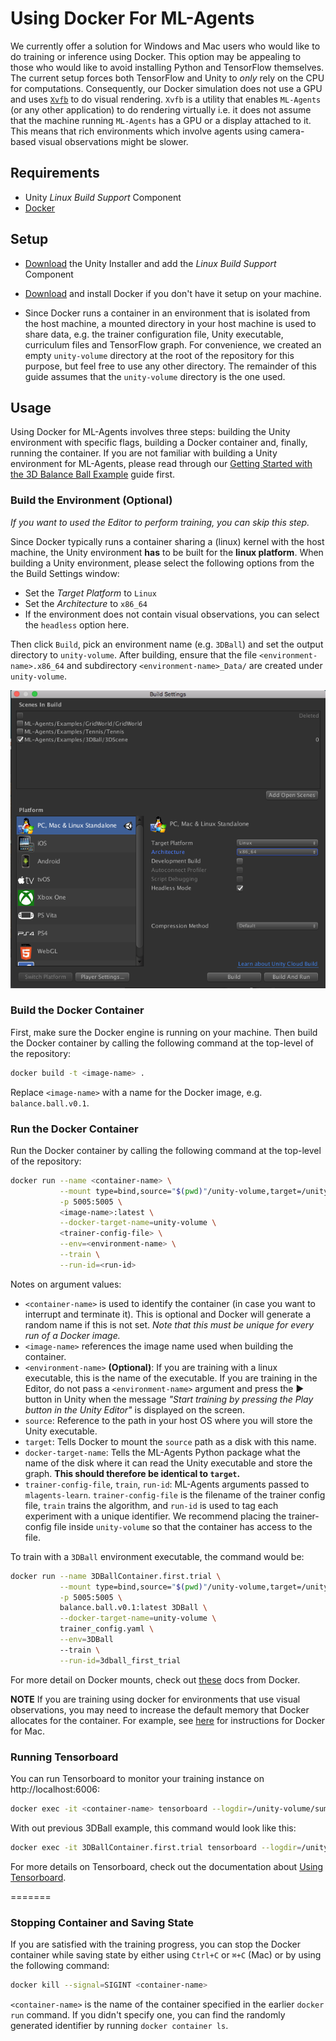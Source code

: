 # Using Docker For ML-Agents

We currently offer a solution for Windows and Mac users who would like to do
training or inference using Docker. This option may be appealing to those who
would like to avoid installing Python and TensorFlow themselves. The current
setup forces both TensorFlow and Unity to _only_ rely on the CPU for
computations. Consequently, our Docker simulation does not use a GPU and uses
[`Xvfb`](https://en.wikipedia.org/wiki/Xvfb) to do visual rendering. `Xvfb` is a
utility that enables `ML-Agents` (or any other application) to do rendering
virtually i.e. it does not assume that the machine running `ML-Agents` has a GPU
or a display attached to it. This means that rich environments which involve
agents using camera-based visual observations might be slower.

## Requirements

- Unity _Linux Build Support_ Component
- [Docker](https://www.docker.com)

## Setup

- [Download](https://unity3d.com/get-unity/download) the Unity Installer and add
  the _Linux Build Support_ Component

- [Download](https://www.docker.com/community-edition#/download) and install
  Docker if you don't have it setup on your machine.

- Since Docker runs a container in an environment that is isolated from the host
  machine, a mounted directory in your host machine is used to share data, e.g.
  the trainer configuration file, Unity executable, curriculum files and
  TensorFlow graph. For convenience, we created an empty `unity-volume`
  directory at the root of the repository for this purpose, but feel free to use
  any other directory. The remainder of this guide assumes that the
  `unity-volume` directory is the one used.

## Usage

Using Docker for ML-Agents involves three steps: building the Unity environment
with specific flags, building a Docker container and, finally, running the
container. If you are not familiar with building a Unity environment for
ML-Agents, please read through our [Getting Started with the 3D Balance Ball
Example](Getting-Started-with-Balance-Ball.md) guide first.

### Build the Environment (Optional)

_If you want to used the Editor to perform training, you can skip this step._

Since Docker typically runs a container sharing a (linux) kernel with the host
machine, the Unity environment **has** to be built for the **linux platform**.
When building a Unity environment, please select the following options from the
the Build Settings window:

- Set the _Target Platform_ to `Linux`
- Set the _Architecture_ to `x86_64`
- If the environment does not contain visual observations, you can select the
  `headless` option here.

Then click `Build`, pick an environment name (e.g. `3DBall`) and set the output
directory to `unity-volume`. After building, ensure that the file
`<environment-name>.x86_64` and subdirectory `<environment-name>_Data/` are
created under `unity-volume`.

![Build Settings For Docker](images/docker_build_settings.png)

### Build the Docker Container

First, make sure the Docker engine is running on your machine. Then build the
Docker container by calling the following command at the top-level of the
repository:

```sh
docker build -t <image-name> .
```

Replace `<image-name>` with a name for the Docker image, e.g.
`balance.ball.v0.1`.

### Run the Docker Container

Run the Docker container by calling the following command at the top-level of
the repository:

```sh
docker run --name <container-name> \
           --mount type=bind,source="$(pwd)"/unity-volume,target=/unity-volume \
           -p 5005:5005 \
           <image-name>:latest \
           --docker-target-name=unity-volume \
           <trainer-config-file> \
           --env=<environment-name> \
           --train \
           --run-id=<run-id>
```

Notes on argument values:

- `<container-name>` is used to identify the container (in case you want to
  interrupt and terminate it). This is optional and Docker will generate a
  random name if this is not set. _Note that this must be unique for every run
  of a Docker image._
- `<image-name>` references the image name used when building the container.
- `<environment-name>` __(Optional)__: If you are training with a linux
  executable, this is the name of the executable. If you are training in the
  Editor, do not pass a `<environment-name>` argument and press the
  :arrow_forward: button in Unity when the message _"Start training by pressing
  the Play button in the Unity Editor"_ is displayed on the screen.
- `source`: Reference to the path in your host OS where you will store the Unity
  executable.
- `target`: Tells Docker to mount the `source` path as a disk with this name.
- `docker-target-name`: Tells the ML-Agents Python package what the name of the
  disk where it can read the Unity executable and store the graph. **This should
  therefore be identical to `target`.**
- `trainer-config-file`, `train`, `run-id`: ML-Agents arguments passed to
  `mlagents-learn`. `trainer-config-file` is the filename of the trainer config
  file, `train` trains the algorithm, and `run-id` is used to tag each
  experiment with a unique identifier. We recommend placing the trainer-config
  file inside `unity-volume` so that the container has access to the file.

To train with a `3DBall` environment executable, the command would be:

```sh
docker run --name 3DBallContainer.first.trial \
           --mount type=bind,source="$(pwd)"/unity-volume,target=/unity-volume \
           -p 5005:5005 \
           balance.ball.v0.1:latest 3DBall \
           --docker-target-name=unity-volume \
           trainer_config.yaml \
           --env=3DBall
           --train \
           --run-id=3dball_first_trial
```

For more detail on Docker mounts, check out
[these](https://docs.docker.com/storage/bind-mounts/) docs from Docker.

**NOTE** If you are training using docker for environments that use visual observations, you may need to increase the default memory that Docker allocates for the container. For example, see [here](https://docs.docker.com/docker-for-mac/#advanced) for instructions for Docker for Mac.

### Running Tensorboard

You can run Tensorboard to monitor your training instance on http://localhost:6006:

```sh
docker exec -it <container-name> tensorboard --logdir=/unity-volume/summaries --host=0.0.0.0
```

With out previous 3DBall example, this command would look like this:
```sh
docker exec -it 3DBallContainer.first.trial tensorboard --logdir=/unity-volume/summaries --host=0.0.0.0
```

For more details on Tensorboard, check out the documentation about [Using Tensorboard](Using-Tensorboard.md).

=======

### Stopping Container and Saving State

If you are satisfied with the training progress, you can stop the Docker
container while saving state by either using `Ctrl+C` or `⌘+C` (Mac) or by using
the following command:

```sh
docker kill --signal=SIGINT <container-name>
```

`<container-name>` is the name of the container specified in the earlier `docker
run` command. If you didn't specify one, you can find the randomly generated
identifier by running `docker container ls`.
